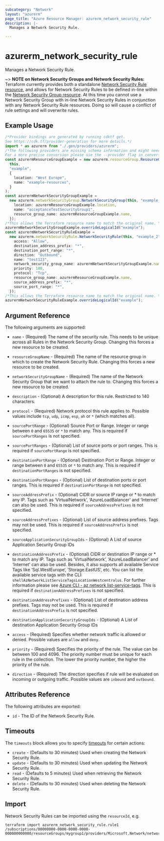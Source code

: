 ```yaml
---
subcategory: "Network"
layout: "azurerm"
page_title: "Azure Resource Manager: azurerm_network_security_rule"
description: |-
  Manages a Network Security Rule.

---
```


# azurerm\_network\_security\_rule

Manages a Network Security Rule.

\~> **NOTE on Network Security Groups and Network Security Rules:** Terraform currently
provides both a standalone [Network Security Rule resource](network_security_rule.html), and allows for Network Security Rules to be defined in-line within the [Network Security Group resource](network_security_group.html).
At this time you cannot use a Network Security Group with in-line Network Security Rules in conjunction with any Network Security Rule resources. Doing so will cause a conflict of rule settings and will overwrite rules.

## Example Usage

```typescript
/*Provider bindings are generated by running cdktf get.
See https://cdk.tf/provider-generation for more details.*/
import * as azurerm from "./.gen/providers/azurerm";
/*The following providers are missing schema information and might need manual adjustments to synthesize correctly: azurerm.
For a more precise conversion please use the --provider flag in convert.*/
const azurermResourceGroupExample = new azurerm.resourceGroup.ResourceGroup(
  this,
  "example",
  {
    location: "West Europe",
    name: "example-resources",
  }
);
const azurermNetworkSecurityGroupExample =
  new azurerm.networkSecurityGroup.NetworkSecurityGroup(this, "example_1", {
    location: azurermResourceGroupExample.location,
    name: "acceptanceTestSecurityGroup1",
    resource_group_name: azurermResourceGroupExample.name,
  });
/*This allows the Terraform resource name to match the original name. You can remove the call if you don't need them to match.*/
azurermNetworkSecurityGroupExample.overrideLogicalId("example");
const azurermNetworkSecurityRuleExample =
  new azurerm.networkSecurityRule.NetworkSecurityRule(this, "example_2", {
    access: "Allow",
    destination_address_prefix: "*",
    destination_port_range: "*",
    direction: "Outbound",
    name: "test123",
    network_security_group_name: azurermNetworkSecurityGroupExample.name,
    priority: 100,
    protocol: "Tcp",
    resource_group_name: azurermResourceGroupExample.name,
    source_address_prefix: "*",
    source_port_range: "*",
  });
/*This allows the Terraform resource name to match the original name. You can remove the call if you don't need them to match.*/
azurermNetworkSecurityRuleExample.overrideLogicalId("example");

```

## Argument Reference

The following arguments are supported:

*   `name` - (Required) The name of the security rule. This needs to be unique across all Rules in the Network Security Group. Changing this forces a new resource to be created.

*   `resourceGroupName` - (Required) The name of the resource group in which to create the Network Security Rule. Changing this forces a new resource to be created.

*   `networkSecurityGroupName` - (Required) The name of the Network Security Group that we want to attach the rule to. Changing this forces a new resource to be created.

*   `description` - (Optional) A description for this rule. Restricted to 140 characters.

*   `protocol` - (Required) Network protocol this rule applies to. Possible values include `tcp`, `udp`, `icmp`, `esp`, `ah` or `*` (which matches all).

*   `sourcePortRange` - (Optional) Source Port or Range. Integer or range between `0` and `65535` or `*` to match any. This is required if `sourcePortRanges` is not specified.

*   `sourcePortRanges` - (Optional) List of source ports or port ranges. This is required if `sourcePortRange` is not specified.

*   `destinationPortRange` - (Optional) Destination Port or Range. Integer or range between `0` and `65535` or `*` to match any. This is required if `destinationPortRanges` is not specified.

*   `destinationPortRanges` - (Optional) List of destination ports or port ranges. This is required if `destinationPortRange` is not specified.

*   `sourceAddressPrefix` - (Optional) CIDR or source IP range or \* to match any IP. Tags such as ‘VirtualNetwork’, ‘AzureLoadBalancer’ and ‘Internet’ can also be used. This is required if `sourceAddressPrefixes` is not specified.

*   `sourceAddressPrefixes` - (Optional) List of source address prefixes. Tags may not be used. This is required if `sourceAddressPrefix` is not specified.

*   `sourceApplicationSecurityGroupIds` - (Optional) A List of source Application Security Group IDs

*   `destinationAddressPrefix` - (Optional) CIDR or destination IP range or \* to match any IP. Tags such as ‘VirtualNetwork’, ‘AzureLoadBalancer’ and ‘Internet’ can also be used. Besides, it also supports all available Service Tags like ‘Sql.WestEurope‘, ‘Storage.EastUS‘, etc. You can list the available service tags with the CLI: `shellAzNetworkListServiceTagsLocationWestcentralus`. For further information please see [Azure CLI - az network list-service-tags](https://docs.microsoft.com/cli/azure/network?view=azure-cli-latest#az-network-list-service-tags). This is required if `destinationAddressPrefixes` is not specified.

*   `destinationAddressPrefixes` - (Optional) List of destination address prefixes. Tags may not be used. This is required if `destinationAddressPrefix` is not specified.

*   `destinationApplicationSecurityGroupIds` - (Optional) A List of destination Application Security Group IDs

*   `access` - (Required) Specifies whether network traffic is allowed or denied. Possible values are `allow` and `deny`.

*   `priority` - (Required) Specifies the priority of the rule. The value can be between 100 and 4096. The priority number must be unique for each rule in the collection. The lower the priority number, the higher the priority of the rule.

*   `direction` - (Required) The direction specifies if rule will be evaluated on incoming or outgoing traffic. Possible values are `inbound` and `outbound`.

## Attributes Reference

The following attributes are exported:

* `id` - The ID of the Network Security Rule.

## Timeouts

The `timeouts` block allows you to specify [timeouts](https://www.terraform.io/language/resources/syntax#operation-timeouts) for certain actions:

* `create` - (Defaults to 30 minutes) Used when creating the Network Security Rule.
* `update` - (Defaults to 30 minutes) Used when updating the Network Security Rule.
* `read` - (Defaults to 5 minutes) Used when retrieving the Network Security Rule.
* `delete` - (Defaults to 30 minutes) Used when deleting the Network Security Rule.

## Import

Network Security Rules can be imported using the `resourceId`, e.g.

```shell
terraform import azurerm_network_security_rule.rule1 /subscriptions/00000000-0000-0000-0000-000000000000/resourceGroups/mygroup1/providers/Microsoft.Network/networkSecurityGroups/mySecurityGroup/securityRules/rule1
```
